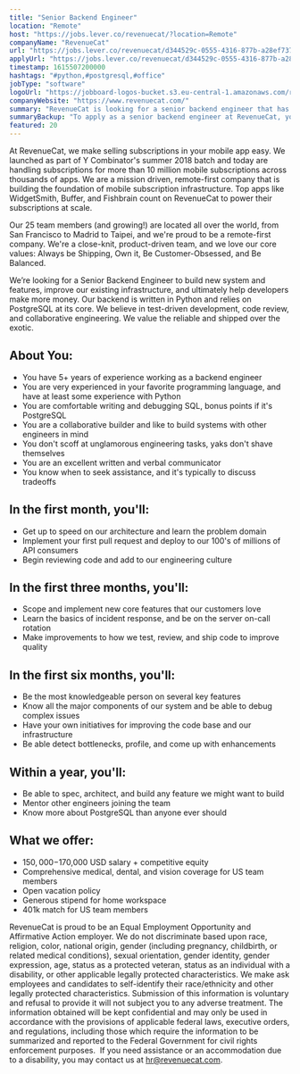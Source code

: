 ```yaml
---
title: "Senior Backend Engineer"
location: "Remote"
host: "https://jobs.lever.co/revenuecat/?location=Remote"
companyName: "RevenueCat"
url: "https://jobs.lever.co/revenuecat/d344529c-0555-4316-877b-a28ef737ce3a"
applyUrl: "https://jobs.lever.co/revenuecat/d344529c-0555-4316-877b-a28ef737ce3a/apply"
timestamp: 1615507200000
hashtags: "#python,#postgresql,#office"
jobType: "software"
logoUrl: "https://jobboard-logos-bucket.s3.eu-central-1.amazonaws.com/revenuecat"
companyWebsite: "https://www.revenuecat.com/"
summary: "RevenueCat is looking for a senior backend engineer that has 5+ years of experience working as a backend engineer."
summaryBackup: "To apply as a senior backend engineer at RevenueCat, you preferably need to have some knowledge of: #python, #postgresql, #office."
featured: 20
---
```


At RevenueCat, we make selling subscriptions in your mobile app easy. We launched as part of Y Combinator's summer 2018 batch and today are handling subscriptions for more than 10 million mobile subscriptions across thousands of apps. We are a mission driven, remote-first company that is building the foundation of mobile subscription infrastructure. Top apps like WidgetSmith, Buffer, and Fishbrain count on RevenueCat to power their subscriptions at scale.

Our 25 team members (and growing!) are located all over the world, from San Francisco to Madrid to Taipei, and we're proud to be a remote-first company. We're a close-knit, product-driven team, and we love our core values: Always be Shipping, Own it, Be Customer-Obsessed, and Be Balanced.

We’re looking for a Senior Backend Engineer to build new system and features, improve our existing infrastructure, and ultimately help developers make more money. Our backend is written in Python and relies on PostgreSQL at its core. We believe in test-driven development, code review, and collaborative engineering. We value the reliable and shipped over the exotic.

## About You:

*   You have 5+ years of experience working as a backend engineer
*   You are very experienced in your favorite programming language, and have at least some experience with Python
*   You are comfortable writing and debugging SQL, bonus points if it's PostgreSQL
*   You are a collaborative builder and like to build systems with other engineers in mind
*   You don't scoff at unglamorous engineering tasks, yaks don't shave themselves
*   You are an excellent written and verbal communicator
*   You know when to seek assistance, and it's typically to discuss tradeoffs

## In the first month, you'll:

*   Get up to speed on our architecture and learn the problem domain
*   Implement your first pull request and deploy to our 100's of millions of API consumers
*   Begin reviewing code and add to our engineering culture

## In the first three months, you'll:

*   Scope and implement new core features that our customers love
*   Learn the basics of incident response, and be on the server on-call rotation
*   Make improvements to how we test, review, and ship code to improve quality

## In the first six months, you'll:

*   Be the most knowledgeable person on several key features
*   Know all the major components of our system and be able to debug complex issues
*   Have your own initiatives for improving the code base and our infrastructure
*   Be able detect bottlenecks, profile, and come up with enhancements

## Within a year, you'll:

*   Be able to spec, architect, and build any feature we might want to build
*   Mentor other engineers joining the team
*   Know more about PostgreSQL than anyone ever should

## What we offer:

*   $150,000-$170,000 USD salary + competitive equity
*   Comprehensive medical, dental, and vision coverage for US team members
*   Open vacation policy
*   Generous stipend for home workspace
*   401k match for US team members

RevenueCat is proud to be an Equal Employment Opportunity and Affirmative Action employer. We do not discriminate based upon race, religion, color, national origin, gender (including pregnancy, childbirth, or related medical conditions), sexual orientation, gender identity, gender expression, age, status as a protected veteran, status as an individual with a disability, or other applicable legally protected characteristics. We make ask employees and candidates to self-identify their race/ethnicity and other legally protected characteristics. Submission of this information is voluntary and refusal to provide it will not subject you to any adverse treatment. The information obtained will be kept confidential and may only be used in accordance with the provisions of applicable federal laws, executive orders, and regulations, including those which require the information to be summarized and reported to the Federal Government for civil rights enforcement purposes.  If you need assistance or an accommodation due to a disability, you may contact us at hr@revenuecat.com.
